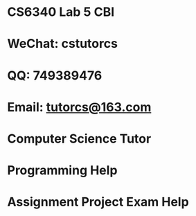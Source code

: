 # CS6340 Lab 5 CBI
# WeChat: cstutorcs

# QQ: 749389476

# Email: tutorcs@163.com

# Computer Science Tutor

# Programming Help

# Assignment Project Exam Help
